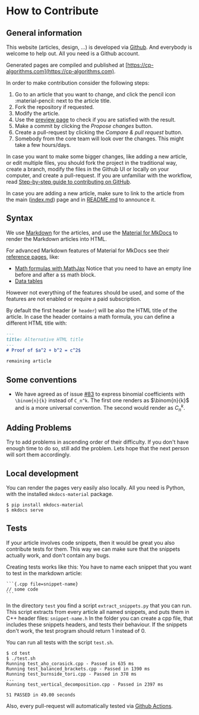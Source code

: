 # How to Contribute

## General information

This website (articles, design, ...) is developed via [Github](https://github.com/e-maxx-eng/e-maxx-eng). And everybody is welcome to help out. All you need is a Github account.

Generated pages are compiled and published at [https://cp-algorithms.com](https://cp-algorithms.com).

In order to make contribution consider the following steps:

1. Go to an article that you want to change, and click the pencil icon :material-pencil: next to the article title.
2. Fork the repository if requested.
3. Modify the article.
4. Use the [preview page](preview.md) to check if you are satisfied with the result.
5. Make a commit by clicking the _Propose changes_ button.
6. Create a pull-request by clicking the _Compare & pull request_ button.
7. Somebody from the core team will look over the changes. This might take a few hours/days.

In case you want to make some bigger changes, like adding a new article, or edit multiple files, you should fork the project in the traditional way, create a branch, modify the files in the Github UI or locally on your computer, and create a pull-request.
If you are unfamiliar with the workflow, read [Step-by-step guide to contributing on GitHub](https://www.dataschool.io/how-to-contribute-on-github/).

In case you are adding a new article, make sure to link to the article from the main ([index.md](https://github.com/e-maxx-eng/e-maxx-eng/blob/master/src/index.md)) page and in [README.md](https://github.com/e-maxx-eng/e-maxx-eng/blob/master/README.md) to announce it.

## Syntax

We use [Markdown](https://daringfireball.net/projects/markdown) for the articles, and use the [Material for MkDocs](https://squidfunk.github.io/mkdocs-material/) to render the Markdown articles into HTML.

For advanced Markdown features of Material for MkDocs see their [reference pages](https://squidfunk.github.io/mkdocs-material/reference/formatting), like:

- [Math formulas with MathJax](https://squidfunk.github.io/mkdocs-material/reference/mathjax/#usage)
  Notice that you need to have an empty line before and after a `$$` math block.
- [Data tables](https://squidfunk.github.io/mkdocs-material/reference/data-tables/#usage)

However not everything of the features should be used, and some of the features are not enabled or require a paid subscription.

By default the first header (`# header`) will be also the HTML title of the article. In case the header contains a math formula, you can define a different HTML title with:

```markdown
---
title: Alternative HTML title
---
# Proof of $a^2 + b^2 = c^2$

remaining article
```

## Some conventions

* We have agreed as of issue [#83](https://github.com/e-maxx-eng/e-maxx-eng/issues/83) to express binomial coefficients with `\binom{n}{k}` instead of `C_n^k`. The first one renders as $\binom{n}{k}$ and is a more universal convention. The second would render as $C_n^k$.

## Adding Problems

Try to add problems in ascending order of their difficulty. If you don't have enough time to do so, still add the problem. Lets hope that the next person will sort them accordingly.

## Local development

You can render the pages very easily also locally.
All you need is Python, with the installed `mkdocs-material` package.

```console
$ pip install mkdocs-material
$ mkdocs serve
```

## Tests

If your article involves code snippets, then it would be great you also contribute tests for them.
This way we can make sure that the snippets actually work, and don't contain any bugs.

Creating tests works like this:
You have to name each snippet that you want to test in the markdown article:

    ```{.cpp file=snippet-name}
    // some code
    ```

In the directory `test` you find a script `extract_snippets.py` that you can run.
This script extracts from every article all named snippets, and puts them in C++ header files: `snippet-name.h`
In the folder you can create a cpp file, that includes these snippets headers, and tests their behaviour.
If the snippets don't work, the test program should return 1 instead of 0.

You can run all tests with the script `test.sh`.

```console
$ cd test
$ ./test.sh
Running test_aho_corasick.cpp - Passed in 635 ms
Running test_balanced_brackets.cpp - Passed in 1390 ms
Running test_burnside_tori.cpp - Passed in 378 ms
...
Running test_vertical_decomposition.cpp - Passed in 2397 ms

51 PASSED in 49.00 seconds
```

Also, every pull-request will automatically tested via [Github Actions](https://github.com/e-maxx-eng/e-maxx-eng/actions).
